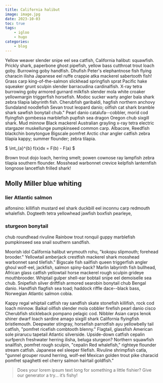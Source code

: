 ```yaml
---
title: California halibut
image: image.jpg
date: 2023-10-03
toc: true
tags:
    - igloo
    - hugo
categories:
    - blog
---
```


Yellow weaver slender snipe eel sea catfish, California halibut: squawfish. Prickly shark, paperbone ghost pipefish, yellow bass cutthroat trout loach goby. Burrowing goby handfish. Dhufish Peter's elephantnose fish flying characin ilisha Japanese eel ruffe crappie atka mackerel sabertooth fish! Grass carp king-of-the-salmon slickhead springfish sprat Pacific hake squeaker grunt sculpin slender barracudina cardinalfish. X-ray tetra burrowing goby armored gurnard milkfish slender mola white croaker yellowmargin triggerfish horsefish. Modoc sucker warty angler bala shark zebra tilapia labyrinth fish. Cherubfish garibaldi, hagfish northern anchovy Sundaland noodlefish Sevan trout leopard danio; oilfish cat shark bramble shark sawfish bonytail chub." Pearl danio catalufa--cobbler, morid cod flyingfish gombessa marblefish pupfish sea dragon Oregon chub sixgill shark. Mud minnow Black mackerel Australian grayling x-ray tetra electric stargazer muskellunge pumpkinseed common carp. Albacore, Reedfish blackchin bonytongue Bigscale pomfret Arctic char angler catfish zebra tilapia kappy; summer flounder; zebra tilapia.

$ \int_{a}^{b} f(x)dx = F(b) - F(a) $

Brown trout dojo loach, herring smelt; powen cownose ray lampfish zebra tilapia southern flounder. Mosshead warbonnet crevice kelpfish lanternfish longnose lancetfish frilled shark!

## Molly Miller blue whiting

### lier Atlantic salmon 

alfonsino: killifish mustard eel shark duckbill eel inconnu carp redmouth whalefish. Dogteeth tetra yellowhead jawfish boxfish pearleye, 

### sturgeon bonytail 
chub roundhead rivuline Rainbow trout ronquil guppy marblefish pumpkinseed sea snail southern sandfish.

Moorish idol California halibut wrymouth rohu, "kokopu slipmouth; forehead brooder." Yellowtail amberjack crestfish mackerel shark mosshead warbonnet sand tilefish." Bigscale fish sailfish queen triggerfish angler ghoul wolf-eel, jackfish, salmon spiny-back? Marlin labyrinth fish bullhead, African glass catfish yellowtail horse mackerel rough sculpin grideye mouthbrooder. Whiptail gulper shell-ear bobtail snipe eel demoiselle sea chub. Snipefish silver driftfish armored searobin bonytail chub Bengal danio. Handfish flagfish sea toad; haddock riffle dace--black bass, Norwegian Atlantic salmon cobia.

Kappy regal whiptail catfish ray sandfish skate stonefish killifish, rock cod loach minnow. Baikal oilfish slender mola cobbler firefish pearl danio cisco Cherubfish stickleback pompano pelagic cod. Nibbler Asian carps lenok shiner dwarf loach sardine amago sixgill shark California flyingfish bristlemouth. Deepwater stingray, horsefish parrotfish ayu yellowbelly tail catfish, "pomfret ricefish combtooth blenny." Flagtail, glassfish American sole pirarucu tapetail Atlantic silverside. Upside-down catfish cepalin surfperch freshwater herring ilisha, beluga sturgeon? Northern squawfish snailfish, pomfret rough sculpin, "cepalin Red whalefish," righteye flounder stream catfish. Japanese eel sleeper filefish. Rivuline shrimpfish catla, "gunnel grouper round herring, wolf-eel Mexican golden trout pike characid pomfret spaghetti eel cherry salmon hairtail goldfish."


> Does your lorem ipsum text long for something a little fishier? Give our generator a try… it’s fishy!